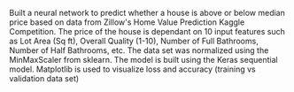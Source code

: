 Built a neural network to predict whether a house is above or below median price based on data from Zillow's Home Value Prediction Kaggle Competition. The price of the house is dependant on 10 input features such as Lot Area (Sq ft), Overall Quality (1-10), Number of Full Bathrooms, Number of Half Bathrooms, etc. 
The data set was normalized using the MinMaxScaler from sklearn. The model is built using the Keras sequential model. Matplotlib is used to visualize loss and accuracy (training vs validation data set)
